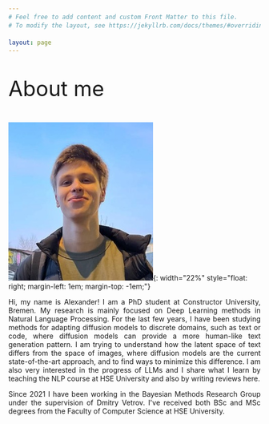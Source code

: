 ```yaml
---
# Feel free to add content and custom Front Matter to this file.
# To modify the layout, see https://jekyllrb.com/docs/themes/#overriding-theme-defaults

layout: page
---
```



<p style="font-size: 42px">
About me
</p>

![image](assets/photo.jpeg){: width="22%" style="float: right; margin-left: 1em; margin-top: -1em;"}

<p style="text-align: justify">
Hi, my name is Alexander! I am a PhD student at Constructor University, Bremen. My research is mainly focused on Deep Learning methods in Natural Language Processing. For the last few years, I have been studying methods for adapting diffusion models to discrete domains, such as text or code, where diffusion models can provide a more human-like text generation pattern. I am trying to understand how the latent space of text differs from the space of images, where diffusion models are the current state-of-the-art approach, and to find ways to minimize this difference. I am also very interested in the progress of LLMs and I share what I learn by teaching the NLP course at HSE University and also by writing reviews here.
</p>

<p style="text-align: justify">
Since 2021 I have been working in the Bayesian Methods Research Group under the supervision of Dmitry Vetrov. I've received both BSc and MSc degrees from the Faculty of Computer Science at HSE University.
</p>
